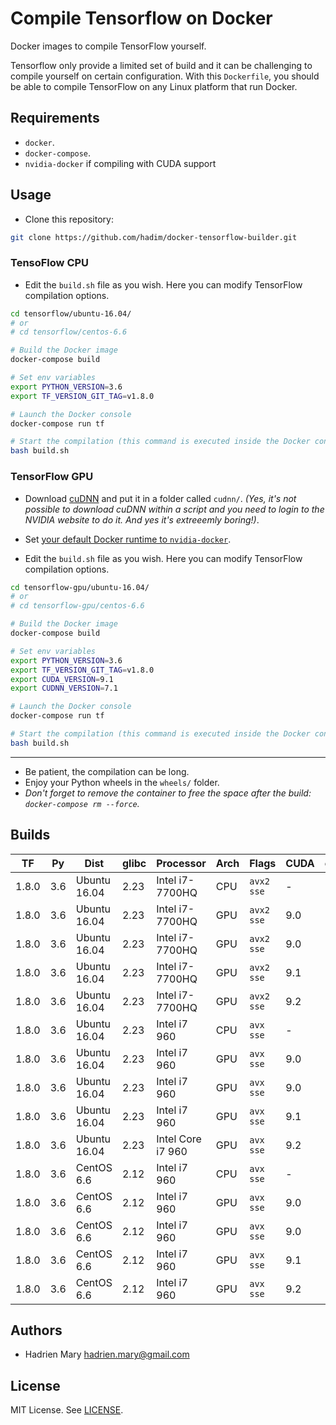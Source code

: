 # Compile Tensorflow on Docker

Docker images to compile TensorFlow yourself.

Tensorflow only provide a limited set of build and it can be challenging to compile yourself on certain configuration. With this `Dockerfile`, you should be able to compile TensorFlow on any Linux platform that run Docker.

## Requirements

- `docker`.
- `docker-compose`.
- `nvidia-docker` if compiling with CUDA support

## Usage

- Clone this repository:

```bash
git clone https://github.com/hadim/docker-tensorflow-builder.git
```

### TensoFlow CPU

- Edit the `build.sh` file as you wish. Here you can modify TensorFlow compilation options.

```bash
cd tensorflow/ubuntu-16.04/
# or
# cd tensorflow/centos-6.6

# Build the Docker image
docker-compose build

# Set env variables
export PYTHON_VERSION=3.6
export TF_VERSION_GIT_TAG=v1.8.0

# Launch the Docker console
docker-compose run tf

# Start the compilation (this command is executed inside the Docker container)
bash build.sh
```

### TensorFlow GPU

- Download [cuDNN](https://developer.nvidia.com/cudnn) and put it in a folder called `cudnn/`. *(Yes, it's not possible to download cuDNN within a script and you need to login to the NVIDIA website to do it. And yes it's extreeemly boring!)*.

- Set [your default Docker runtime to `nvidia-docker`](https://github.com/NVIDIA/nvidia-docker).

- Edit the `build.sh` file as you wish. Here you can modify TensorFlow compilation options.

```bash
cd tensorflow-gpu/ubuntu-16.04/
# or
# cd tensorflow-gpu/centos-6.6

# Build the Docker image
docker-compose build

# Set env variables
export PYTHON_VERSION=3.6
export TF_VERSION_GIT_TAG=v1.8.0
export CUDA_VERSION=9.1
export CUDNN_VERSION=7.1

# Launch the Docker console
docker-compose run tf

# Start the compilation (this command is executed inside the Docker container)
bash build.sh
```

---

- Be patient, the compilation can be long.
- Enjoy your Python wheels in the `wheels/` folder.
- *Don't forget to remove the container to free the space after the build: `docker-compose rm --force`.*

## Builds

| TF | Py | Dist | glibc | Processor | Arch | Flags | CUDA | cuDNN | Link |
| --- | --- | --- | --- | --- | --- | --- | --- | --- | --- |
| 1.8.0 | 3.6 | Ubuntu 16.04 | 2.23 | Intel i7-7700HQ | CPU | `avx2 sse` | - | - | [Link](https://storage.googleapis.com/tensorflow-builds/boromir/cpu/tensorflow-1.8.0-cp36-cp36m-linux_x86_64.whl) |
| 1.8.0 | 3.6 | Ubuntu 16.04 | 2.23 | Intel i7-7700HQ | GPU | `avx2 sse` | 9.0 | 7 | [Link](https://storage.googleapis.com/tensorflow-builds/boromir/gpu-cuda-9.0-cudnn-7/tensorflow-1.8.0-cp36-cp36m-linux_x86_64.whl) |
| 1.8.0 | 3.6 | Ubuntu 16.04 | 2.23 | Intel i7-7700HQ | GPU | `avx2 sse` | 9.0 | 7.1 | [Link](https://storage.googleapis.com/tensorflow-builds/boromir/gpu-cuda-9.0-cudnn-7.1/tensorflow-1.8.0-cp36-cp36m-linux_x86_64.whl) |
| 1.8.0 | 3.6 | Ubuntu 16.04 | 2.23 | Intel i7-7700HQ | GPU | `avx2 sse` | 9.1 | 7.1 | [Link](https://storage.googleapis.com/tensorflow-builds/boromir/gpu-cuda-9.1-cudnn-7.1/tensorflow-1.8.0-cp36-cp36m-linux_x86_64.whl) |
| 1.8.0 | 3.6 | Ubuntu 16.04 | 2.23 | Intel i7-7700HQ | GPU | `avx2 sse` | 9.2 | 7.1 | [Link](https://storage.googleapis.com/tensorflow-builds/boromir/gpu-cuda-9.2-cudnn-7.1/tensorflow-1.8.0-cp36-cp36m-linux_x86_64.whl) |
| 1.8.0 | 3.6 | Ubuntu 16.04 | 2.23 | Intel i7 960 | CPU | `avx sse` | - | - | [Link](https://storage.googleapis.com/tensorflow-builds/nazgul/cpu/tensorflow-1.8.0-cp36-cp36m-linux_x86_64.whl) |
| 1.8.0 | 3.6 | Ubuntu 16.04 | 2.23 | Intel i7 960 | GPU | `avx sse` | 9.0 | 7 | - |
| 1.8.0 | 3.6 | Ubuntu 16.04 | 2.23 | Intel i7 960 | GPU | `avx sse` | 9.0 | 7.1 | - |
| 1.8.0 | 3.6 | Ubuntu 16.04 | 2.23 | Intel i7 960 | GPU | `avx sse` | 9.1 | 7.1 | [Link](https://storage.googleapis.com/tensorflow-builds/nazgul/gpu-cuda-9.1-cudnn-7.1/tensorflow-1.8.0-cp36-cp36m-linux_x86_64.whl) |
| 1.8.0 | 3.6 | Ubuntu 16.04 | 2.23 | Intel Core i7 960 | GPU | `avx sse` | 9.2 | 7.1 | - |
| 1.8.0 | 3.6 | CentOS 6.6 | 2.12 | Intel i7 960 | CPU | `avx sse` | - | - | - |
| 1.8.0 | 3.6 | CentOS 6.6 | 2.12 | Intel i7 960 | GPU | `avx sse` | 9.0 | 7 | - |
| 1.8.0 | 3.6 | CentOS 6.6 | 2.12 | Intel i7 960 | GPU | `avx sse` | 9.0 | 7.1 | - |
| 1.8.0 | 3.6 | CentOS 6.6 | 2.12 | Intel i7 960 | GPU | `avx sse` | 9.1 | 7.1 | - |
| 1.8.0 | 3.6 | CentOS 6.6 | 2.12 | Intel i7 960 | GPU | `avx sse` | 9.2 | 7.1 | - |

## Authors

- Hadrien Mary <hadrien.mary@gmail.com>

## License

MIT License. See [LICENSE](LICENSE).